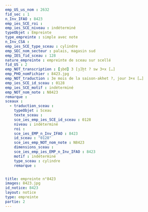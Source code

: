 ```yaml
---
emp_US_us_nom : 2632
fid_sec : 1
n_Inv_IFAO : 8423
emp_ies_SCE_roi : 
emp_ies_SCE_niveau : indéterminé
typeObjet : Empreinte
type_empreinte : simple avec note
n_Inv_CSA : 
emp_ies_SCE_type_sceau : cylindre
emp_SEC_nom_secteur : palais, magasin sud
emp_IES_fid_sceau : 128
nature_empreinte : empreinte de sceau sur scellé
fid_US : 2
emp_NOT_transcription : [ȝbd] 3 [ȝ]ḫt ? sw 3+x […]
emp_PHO_nomFichier : 8423.jpg
emp_NOT_traduction : 3e mois de la saison-akhet ?, jour 3+x […]
emp_ies_SCE_id_sceau : 0128
emp_ies_SCE_motif : indéterminé
emp_NOT_nom_note : N8423
remarque : 
sceaux :
  - traduction_sceau : 
    typeObjet : Sceau
    texte_sceau : 
    sce_ies_emp_ies_SCE_id_sceau : 0128
    niveau : indéterminé
    roi : 
    sce_ies_EMP_n_Inv_IFAO : 8423
    id_sceau : "0128"
    sce_ies_emp_NOT_nom_note : N8423
    dimensions_sceau : 
    sce_ies_emp_ies_EMP_n_Inv_IFAO : 8423
    motif : indéterminé
    type_sceau : cylindre
    remarque : 


title: empreinte n°8423
images: 8423.jpg
id_notice: 8423
layout: notice
type: empreinte
partie: 2
---
```

